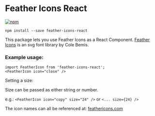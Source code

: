# Feather Icons React

[![npm](https://img.shields.io/npm/v/feather-icons-react.svg)](https://www.npmjs.com/package/feather-icons-react)

`npm install --save feather-icons-react`

This package lets you use Feather Icons as a React Component.
[Feather Icons](https://feathericons.com/) is an svg font library by Cole Bemis.

### Example usage:
```
import FeatherIcon from 'feather-icons-react';
<FeatherIcon icon="close" />
```


Setting a size:

Size can be passed as either string or number.

e.g.: `<FeatherIcon icon="copy" size="24" />` or `<... size={24} />`


The icon names can all be referenced at: [feathericons.com](https://feathericons.com/)
